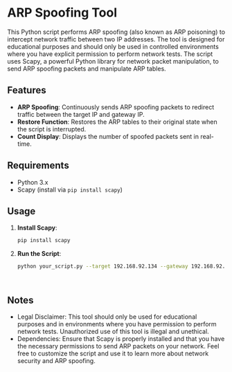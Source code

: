 # ARP Spoofing Tool

This Python script performs ARP spoofing (also known as ARP poisoning) to intercept network traffic between two IP addresses. The tool is designed for educational purposes and should only be used in controlled environments where you have explicit permission to perform network tests. The script uses Scapy, a powerful Python library for network packet manipulation, to send ARP spoofing packets and manipulate ARP tables.

## Features

- **ARP Spoofing**: Continuously sends ARP spoofing packets to redirect traffic between the target IP and gateway IP.
- **Restore Function**: Restores the ARP tables to their original state when the script is interrupted.
- **Count Display**: Displays the number of spoofed packets sent in real-time.

## Requirements

- Python 3.x
- Scapy (install via `pip install scapy`)

## Usage

1. **Install Scapy**:
   ```bash
   pip install scapy

2. **Run the Script**:
   ```bash
   python your_script.py --target 192.168.92.134 --gateway 192.168.92.2




## Notes
- Legal Disclaimer: This tool should only be used for educational purposes and in environments where you have permission to perform network tests. Unauthorized use of this tool is illegal and unethical.
- Dependencies: Ensure that Scapy is properly installed and that you have the necessary permissions to send ARP packets on your network.
Feel free to customize the script and use it to learn more about network security and ARP spoofing.
